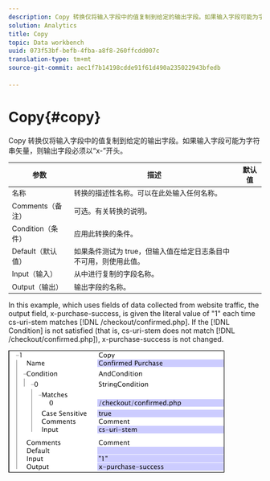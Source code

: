 ```yaml
---
description: Copy 转换仅将输入字段中的值复制到给定的输出字段。如果输入字段可能为字符串矢量，则输出字段必须以“x-”开头。
solution: Analytics
title: Copy
topic: Data workbench
uuid: 073f53bf-befb-4fba-a8f8-260ffcdd007c
translation-type: tm+mt
source-git-commit: aec1f7b14198cdde91f61d490a235022943bfedb

---
```



# Copy{#copy}

Copy 转换仅将输入字段中的值复制到给定的输出字段。如果输入字段可能为字符串矢量，则输出字段必须以“x-”开头。

| 参数 | 描述 | 默认值 |
|---|---|---|
| 名称 | 转换的描述性名称。可以在此处输入任何名称。 |  |
| Comments（备注） | 可选。有关转换的说明。 |  |
| Condition（条件） | 应用此转换的条件。 |  |
| Default（默认值） | 如果条件测试为 true，但输入值在给定日志条目中不可用，则使用此值。 |  |
| Input（输入） | 从中进行复制的字段名称。 |  |
| Output（输出） | 输出字段的名称。 |  |

In this example, which uses fields of data collected from website traffic, the output field, x-purchase-success, is given the literal value of &quot;1&quot; each time cs-uri-stem matches [!DNL /checkout/confirmed.php]. If the [!DNL Condition] is not satisfied (that is, cs-uri-stem does not match [!DNL /checkout/confirmed.php]), x-purchase-success is not changed.

![](assets/cfg_TransformationType_Copy.png)

